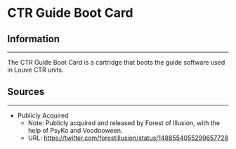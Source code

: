 # CTR Guide Boot Card

## Information
---
The CTR Guide Boot Card is a cartridge that boots the guide software used in Louve CTR units.

## Sources
---
- Publicly Acquired
    - Note: Publicly acquired and released by Forest of Illusion, with the help of PsyKo and Voodooween.
    - URL: https://twitter.com/forestillusion/status/1488554055299657728